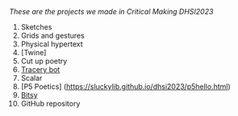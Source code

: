 *These are the projects we made in Critical Making DHSI2023*
1. Sketches
2. Grids and gestures
3. Physical hypertext
4. [Twine] 
5. Cut up poetry
6. [Tracery bot](https://botsin.space/@slucky)
7. Scalar
8. [P5 Poetics] (https://sluckylib.github.io/dhsi2023/p5hello.html)
9. [Bitsy](https://sluckylib.github.io/dhsi2023/classroom-game)
10. GitHub repository 
